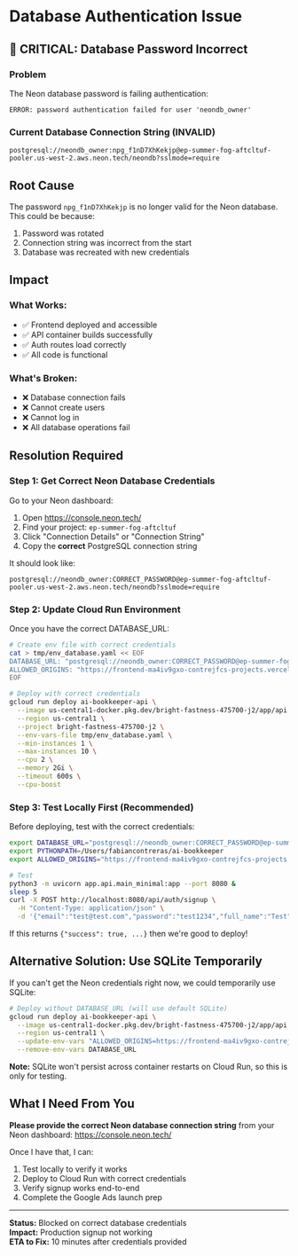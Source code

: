 # Database Authentication Issue

## 🔴 CRITICAL: Database Password Incorrect

### Problem
The Neon database password is failing authentication:
```
ERROR: password authentication failed for user 'neondb_owner'
```

### Current Database Connection String (INVALID)
```
postgresql://neondb_owner:npg_f1nD7XhKekjp@ep-summer-fog-aftcltuf-pooler.us-west-2.aws.neon.tech/neondb?sslmode=require
```

## Root Cause

The password `npg_f1nD7XhKekjp` is no longer valid for the Neon database. This could be because:
1. Password was rotated
2. Connection string was incorrect from the start
3. Database was recreated with new credentials

## Impact

### What Works:
- ✅ Frontend deployed and accessible
- ✅ API container builds successfully
- ✅ Auth routes load correctly
- ✅ All code is functional

### What's Broken:
- ❌ Database connection fails
- ❌ Cannot create users
- ❌ Cannot log in
- ❌ All database operations fail

## Resolution Required

### Step 1: Get Correct Neon Database Credentials

Go to your Neon dashboard:
1. Open https://console.neon.tech/
2. Find your project: `ep-summer-fog-aftcltuf`
3. Click "Connection Details" or "Connection String"
4. Copy the **correct** PostgreSQL connection string

It should look like:
```
postgresql://neondb_owner:CORRECT_PASSWORD@ep-summer-fog-aftcltuf-pooler.us-west-2.aws.neon.tech/neondb?sslmode=require
```

### Step 2: Update Cloud Run Environment

Once you have the correct DATABASE_URL:

```bash
# Create env file with correct credentials
cat > tmp/env_database.yaml << EOF
DATABASE_URL: "postgresql://neondb_owner:CORRECT_PASSWORD@ep-summer-fog-aftcltuf-pooler.us-west-2.aws.neon.tech/neondb?sslmode=require"
ALLOWED_ORIGINS: "https://frontend-ma4iv9gxo-contrejfcs-projects.vercel.app,https://app.ai-bookkeeper.app"
EOF

# Deploy with correct credentials
gcloud run deploy ai-bookkeeper-api \
  --image us-central1-docker.pkg.dev/bright-fastness-475700-j2/app/api:latest \
  --region us-central1 \
  --project bright-fastness-475700-j2 \
  --env-vars-file tmp/env_database.yaml \
  --min-instances 1 \
  --max-instances 10 \
  --cpu 2 \
  --memory 2Gi \
  --timeout 600s \
  --cpu-boost
```

### Step 3: Test Locally First (Recommended)

Before deploying, test with the correct credentials:

```bash
export DATABASE_URL="postgresql://neondb_owner:CORRECT_PASSWORD@ep-summer-fog-aftcltuf-pooler.us-west-2.aws.neon.tech/neondb?sslmode=require"
export PYTHONPATH=/Users/fabiancontreras/ai-bookkeeper
export ALLOWED_ORIGINS="https://frontend-ma4iv9gxo-contrejfcs-projects.vercel.app"

# Test
python3 -m uvicorn app.api.main_minimal:app --port 8080 &
sleep 5
curl -X POST http://localhost:8080/api/auth/signup \
  -H "Content-Type: application/json" \
  -d '{"email":"test@test.com","password":"test1234","full_name":"Test"}'
```

If this returns `{"success": true, ...}` then we're good to deploy!

## Alternative Solution: Use SQLite Temporarily

If you can't get the Neon credentials right now, we could temporarily use SQLite:

```bash
# Deploy without DATABASE_URL (will use default SQLite)
gcloud run deploy ai-bookkeeper-api \
  --image us-central1-docker.pkg.dev/bright-fastness-475700-j2/app/api:latest \
  --region us-central1 \
  --update-env-vars "ALLOWED_ORIGINS=https://frontend-ma4iv9gxo-contrejfcs-projects.vercel.app,https://app.ai-bookkeeper.app" \
  --remove-env-vars DATABASE_URL
```

**Note:** SQLite won't persist across container restarts on Cloud Run, so this is only for testing.

## What I Need From You

**Please provide the correct Neon database connection string** from your Neon dashboard:
https://console.neon.tech/

Once I have that, I can:
1. Test locally to verify it works
2. Deploy to Cloud Run with correct credentials
3. Verify signup works end-to-end
4. Complete the Google Ads launch prep

---

**Status:** Blocked on correct database credentials  
**Impact:** Production signup not working  
**ETA to Fix:** 10 minutes after credentials provided

